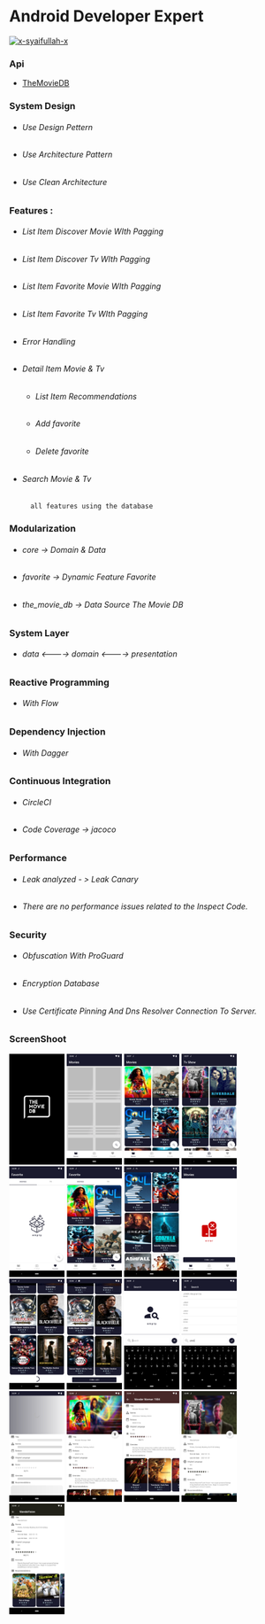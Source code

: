 # Android Developer Expert

[![x-syaifullah-x](https://circleci.com/gh/x-syaifullah-x/Android-Developer-Expert.svg?style=shield)](https://circleci.com/gh/x-syaifullah-x/Android-Developer-Expert)

### Api

* [TheMovieDB](https://developers.themoviedb.org/3/getting-started/introduction)

### System Design
* ###### Use Design Pettern
* ###### Use Architecture Pattern
* ###### Use Clean Architecture

### Features :
* ###### List Item Discover Movie WIth Pagging
* ###### List Item Discover Tv WIth Pagging
* ###### List Item Favorite Movie WIth Pagging
* ###### List Item Favorite Tv WIth Pagging
* ###### Error Handling
* ###### Detail Item Movie & Tv
    * ###### List Item Recommendations
    * ###### Add favorite
    * ###### Delete favorite
* ###### Search Movie & Tv

        all features using the database

### Modularization
* ###### core -> Domain & Data
* ###### favorite -> Dynamic Feature Favorite
* ###### the_movie_db -> Data Source The Movie DB

### System Layer
* ###### data <----> domain <----> presentation

### Reactive Programming
* ###### With Flow

### Dependency Injection
* ###### With Dagger

### Continuous Integration
* ###### CircleCI
* ###### Code Coverage -> jacoco

### Performance
* ###### Leak analyzed - > Leak Canary
* ###### There are no performance issues related to the Inspect Code.

### Security
* ###### Obfuscation With ProGuard
* ###### Encryption Database
* ###### Use Certificate Pinning And Dns Resolver Connection To Server.

### ScreenShoot
<div>
    <img src="https://github.com/x-syaifullah-x/Android-Developer-Expert/blob/submission_2/screenshoot/splash.png" width="100px"</img>
    <img src="https://github.com/x-syaifullah-x/Android-Developer-Expert/blob/submission_2/screenshoot/item_loading.png" width="100px"</img>
    <img src="https://github.com/x-syaifullah-x/Android-Developer-Expert/blob/submission_2/screenshoot/movie_discover.png" width="100px"</img>
    <img src="https://github.com/x-syaifullah-x/Android-Developer-Expert/blob/submission_2/screenshoot/tv_discover.png" width="100px"</img>
    <img src="https://github.com/x-syaifullah-x/Android-Developer-Expert/blob/submission_2/screenshoot/favorite_empty.png" width="100px"</img>
    <img src="https://github.com/x-syaifullah-x/Android-Developer-Expert/blob/submission_2/screenshoot/favorite_with_data.png" width="100px"</img>
    <img src="https://github.com/x-syaifullah-x/Android-Developer-Expert/blob/submission_2/screenshoot/item_discover_on_scroll.png" width="100px"</img>
    <img src="https://github.com/x-syaifullah-x/Android-Developer-Expert/blob/submission_2/screenshoot/error.png" width="100px"</img>
    <img src="https://github.com/x-syaifullah-x/Android-Developer-Expert/blob/submission_2/screenshoot/item_footer.png" width="100px"</img>
    <img src="https://github.com/x-syaifullah-x/Android-Developer-Expert/blob/submission_2/screenshoot/item_retry.png" width="100px"</img>
    <img src="https://github.com/x-syaifullah-x/Android-Developer-Expert/blob/submission_2/screenshoot/search.png" width="100px"</img>
    <img src="https://github.com/x-syaifullah-x/Android-Developer-Expert/blob/submission_2/screenshoot/search_with_data.png" width="100px"</img>
    <img src="https://github.com/x-syaifullah-x/Android-Developer-Expert/blob/submission_2/screenshoot/detail_loading.png" width="100px"</img>
    <img src="https://github.com/x-syaifullah-x/Android-Developer-Expert/blob/submission_2/screenshoot/detail_movie.png" width="100px"</img>
    <img src="https://github.com/x-syaifullah-x/Android-Developer-Expert/blob/submission_2/screenshoot/detail_movie_on_scroll.png" width="100px"</img>
    <img src="https://github.com/x-syaifullah-x/Android-Developer-Expert/blob/submission_2/screenshoot/detail_tv.png" width="100px"</img>
    <img src="https://github.com/x-syaifullah-x/Android-Developer-Expert/blob/submission_2/screenshoot/detail_tv_on_scroll.png" width="100px"</img>
</div>